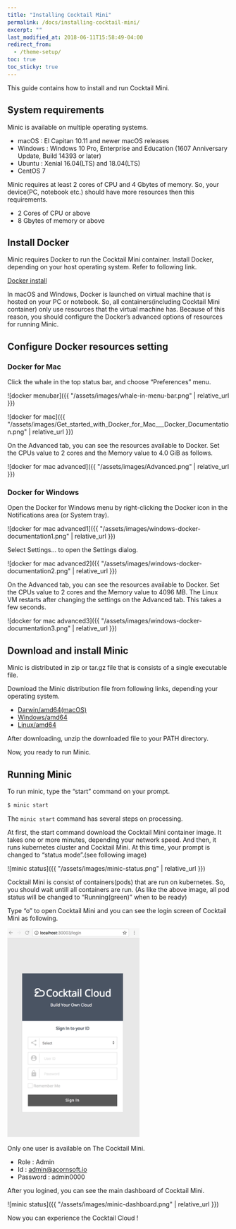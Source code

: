 ```yaml
---
title: "Installing Cocktail Mini"
permalink: /docs/installing-cocktail-mini/
excerpt: ""
last_modified_at: 2018-06-11T15:58:49-04:00
redirect_from:
  - /theme-setup/
toc: true
toc_sticky: true
---
```


This guide contains how to install and run Cocktail Mini.

## System requirements

Minic is available on multiple operating systems.

* macOS : El Capitan 10.11 and newer macOS releases
* Windows : Windows 10 Pro, Enterprise and Education (1607 Anniversary Update, Build 14393 or later)
* Ubuntu : Xenial 16.04(LTS) and 18.04(LTS)
* CentOS 7

Minic requires at least 2 cores of CPU and 4 Gbytes of memory. So, your device(PC, notebook etc.) should have more resources then this requirements.

* 2 Cores of CPU or above
* 8 Gbytes of memory or above

## Install Docker

Minic requires Docker to run the Cocktail Mini container. Install Docker, depending on your host operating system. Refer to following link.

[Docker install](https://docs.docker.com/install/)

In macOS and Windows, Docker is launched on virtual machine that is hosted on your PC
or notebook. So, all containers(including Cocktail Mini container) only use resources that the virtual machine has.
Because of this reason, you should configure the Docker’s advanced options of resources for running Minic.

## Configure Docker resources setting

### Docker for Mac

Click the whale in the top status bar, and choose “Preferences” menu.

![docker menubar]({{ "/assets/images/whale-in-menu-bar.png" | relative_url }})

![docker for mac]({{ "/assets/images/Get_started_with_Docker_for_Mac___Docker_Documentation.png" | relative_url }})

On the Advanced tab, you can see the resources available to Docker. Set the CPUs value to 2 cores and the Memory value to 4.0 GiB as follows.

![docker for mac advanced]({{ "/assets/images/Advanced.png" | relative_url }})

### Docker for Windows

Open the Docker for Windows menu by right-clicking the Docker icon in the Notifications area (or System tray).

![docker for mac advanced1]({{ "/assets/images/windows-docker-documentation1.png" | relative_url }})

Select Settings... to open the Settings dialog.

![docker for mac advanced2]({{ "/assets/images/windows-docker-documentation2.png" | relative_url }})

On the Advanced tab, you can see the resources available to Docker. Set the CPUs value to 2 cores and the Memory value to 4096 MB. The Linux VM restarts after changing the settings on the Advanced tab. This takes a few seconds.

![docker for mac advanced3]({{ "/assets/images/windows-docker-documentation3.png" | relative_url }})

## Download and install Minic

Minic is distributed in zip or tar.gz file that is consists of a single executable file.

Download the Minic distribution file from following links, depending your operating system.

* [Darwin/amd64(macOS)](https://github.com/acornapps/minic-home/releases/download/v0.5/minic-darwin-amd64.zip)
* [Windows/amd64](https://github.com/acornapps/minic-home/releases/download/v0.5/minic-windows-amd64.zip)
* [Linux/amd64](https://github.com/acornapps/minic-home/releases/download/v0.5/minic-linux-amd64.zip)

After downloading, unzip the downloaded file to your PATH directory.

Now, you ready to run Minic.

## Running Minic

To run minic, type the “start” command on your prompt.

```bash
$ minic start
```

The `minic start` command has several steps on processing.

At first, the start command download the Cocktail Mini container image. It takes one or more minutes, depending your network speed. And then, it runs kubernetes cluster and Cocktail Mini. At this time, your prompt is changed to “status mode”.(see following image)

![minic status]({{ "/assets/images/minic-status.png" | relative_url }})

Cocktail Mini is consist of containers(pods) that are run on kubernetes. So, you should wait untill all containers are run. (As like the above image, all pod status will be changed to “Running(green)” when to be ready)

Type “o” to open Cocktail Mini and you can see the login screen of Cocktail Mini as following.

<img src="/assets/images/minic-login.png" alt="minic-login" width="300" />

Only one user is available on The Cocktail Mini.

* Role : Admin
* Id : admin@acornsoft.io
* Password : admin0000

After you logined, you can see the main dashboard of Cocktail Mini.

![minic status]({{ "/assets/images/minic-dashboard.png" | relative_url }})

Now you can experience the Cocktail Cloud !
